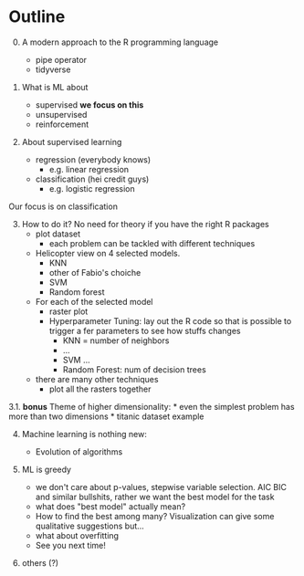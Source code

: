 # Outline

0. A modern approach to the R programming language
	* pipe operator
	* tidyverse

1. What is ML about
	* supervised **we focus on this**
	* unsupervised
	* reinforcement
	
2. About supervised learning
	* regression (everybody knows)
		* e.g. linear regression
	* classification (hei credit guys)
		* e.g. logistic regression

Our focus is on classification

3. How to do it? No need for theory if you have the right R packages
	* plot dataset
		* each problem can be tackled with different techniques
	* Helicopter view on 4 selected models.
		* KNN
		* other of Fabio's choiche
		* SVM
		* Random forest
	* For each of the selected model
		* raster plot
		* Hyperparameter Tuning: lay out the R code so that is possible to trigger a fer parameters to see how stuffs changes
			* KNN = number of neighbors
			* ...
			* SVM ...
			* Random Forest: num of decision trees
	* there are many other techniques
		* plot all the rasters together

3.1. **bonus** Theme of higher dimensionality:
	* even the simplest problem has more than two dimensions
	* titanic dataset example
		
4. Machine learning is nothing new:
	* Evolution of algorithms

5. ML is greedy
	* we don't care about p-values, stepwise variable selection. AIC BIC and similar bullshits, rather we want the best model for the task
	* what does "best model" actually mean?
	* How to find the best among many? Visualization can give some qualitative suggestions but...
	* what about overfitting
	* See you next time!
	
6) others (?)
